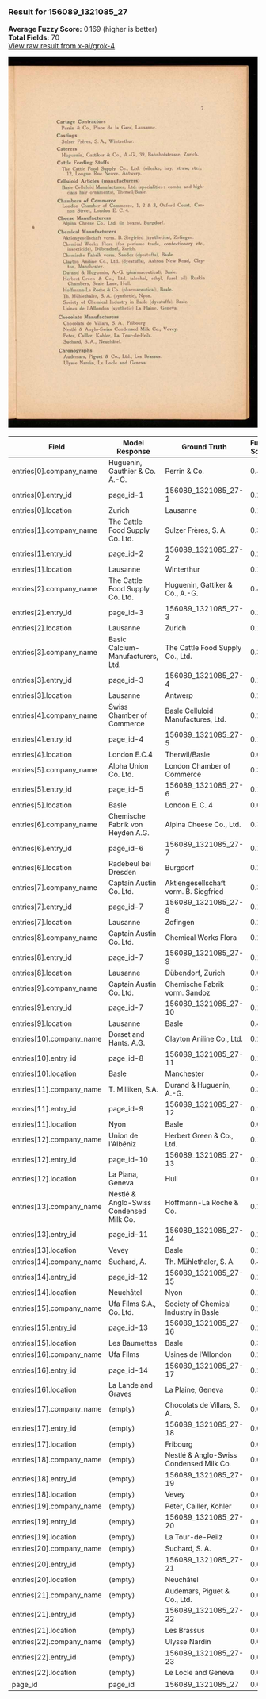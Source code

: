 ### Result for 156089_1321085_27
**Average Fuzzy Score:** 0.169 (higher is better)<br>
**Total Fields:** 70<br>
[View raw result from x-ai/grok-4](https://github.com/RISE-UNIBAS/humanities_data_benchmark/blob/main/results/2025-10-28/T0401/request_T0401_156089_1321085_27.json)

<img src="https://github.com/RISE-UNIBAS/humanities_data_benchmark/blob/main/benchmarks/company_lists/images/156089_1321085_27.jpg?raw=true" alt="156089_1321085_27" width="600px">

| Field | Model Response | Ground Truth | Fuzzy Score | Match |
|-------|----------------|--------------|-------------|-------|
| entries[0].company_name | Huguenin, Gauthier & Co. A.-G. | Perrin & Co. | 0.429 | ❌ |
| entries[0].entry_id | page_id-1 | 156089_1321085_27-1 | 0.214 | ❌ |
| entries[0].location | Zurich | Lausanne | 0.143 | ❌ |
| entries[1].company_name | The Cattle Food Supply Co. Ltd. | Sulzer Frères, S. A. | 0.353 | ❌ |
| entries[1].entry_id | page_id-2 | 156089_1321085_27-2 | 0.214 | ❌ |
| entries[1].location | Lausanne | Winterthur | 0.222 | ❌ |
| entries[2].company_name | The Cattle Food Supply Co. Ltd. | Huguenin, Gattiker & Co., A.-G. | 0.419 | ❌ |
| entries[2].entry_id | page_id-3 | 156089_1321085_27-3 | 0.214 | ❌ |
| entries[2].location | Lausanne | Zurich | 0.143 | ❌ |
| entries[3].company_name | Basic Calcium-Manufacturers, Ltd. | The Cattle Food Supply Co., Ltd. | 0.338 | ❌ |
| entries[3].entry_id | page_id-3 | 156089_1321085_27-4 | 0.143 | ❌ |
| entries[3].location | Lausanne | Antwerp | 0.267 | ❌ |
| entries[4].company_name | Swiss Chamber of Commerce | Basle Celluloid Manufactures, Ltd. | 0.271 | ❌ |
| entries[4].entry_id | page_id-4 | 156089_1321085_27-5 | 0.143 | ❌ |
| entries[4].location | London E.C.4 | Therwil/Basle | 0.000 | ❌ |
| entries[5].company_name | Alpha Union Co. Ltd. | London Chamber of Commerce | 0.304 | ❌ |
| entries[5].entry_id | page_id-5 | 156089_1321085_27-6 | 0.143 | ❌ |
| entries[5].location | Basle | London E. C. 4 | 0.000 | ❌ |
| entries[6].company_name | Chemische Fabrik von Heyden A.G. | Alpina Cheese Co., Ltd. | 0.364 | ❌ |
| entries[6].entry_id | page_id-6 | 156089_1321085_27-7 | 0.143 | ❌ |
| entries[6].location | Radebeul bei Dresden | Burgdorf | 0.214 | ❌ |
| entries[7].company_name | Captain Austin Co. Ltd. | Aktiengesellschaft vorm. B. Siegfried | 0.333 | ❌ |
| entries[7].entry_id | page_id-7 | 156089_1321085_27-8 | 0.143 | ❌ |
| entries[7].location | Lausanne | Zofingen | 0.250 | ❌ |
| entries[8].company_name | Captain Austin Co. Ltd. | Chemical Works Flora | 0.279 | ❌ |
| entries[8].entry_id | page_id-7 | 156089_1321085_27-9 | 0.143 | ❌ |
| entries[8].location | Lausanne | Dübendorf, Zurich | 0.080 | ❌ |
| entries[9].company_name | Captain Austin Co. Ltd. | Chemische Fabrik vorm. Sandoz | 0.346 | ❌ |
| entries[9].entry_id | page_id-7 | 156089_1321085_27-10 | 0.138 | ❌ |
| entries[9].location | Lausanne | Basle | 0.462 | ❌ |
| entries[10].company_name | Dorset and Hants. A.G. | Clayton Aniline Co., Ltd. | 0.298 | ❌ |
| entries[10].entry_id | page_id-8 | 156089_1321085_27-11 | 0.138 | ❌ |
| entries[10].location | Basle | Manchester | 0.400 | ❌ |
| entries[11].company_name | T. Milliken, S.A. | Durand & Huguenin, A.-G. | 0.341 | ❌ |
| entries[11].entry_id | page_id-9 | 156089_1321085_27-12 | 0.138 | ❌ |
| entries[11].location | Nyon | Basle | 0.000 | ❌ |
| entries[12].company_name | Union de l'Albéniz | Herbert Green & Co., Ltd. | 0.186 | ❌ |
| entries[12].entry_id | page_id-10 | 156089_1321085_27-13 | 0.200 | ❌ |
| entries[12].location | La Piana, Geneva | Hull | 0.000 | ❌ |
| entries[13].company_name | Nestlé & Anglo-Swiss Condensed Milk Co. | Hoffmann-La Roche & Co. | 0.323 | ❌ |
| entries[13].entry_id | page_id-11 | 156089_1321085_27-14 | 0.200 | ❌ |
| entries[13].location | Vevey | Basle | 0.200 | ❌ |
| entries[14].company_name | Suchard, A. | Th. Mühlethaler, S. A. | 0.424 | ❌ |
| entries[14].entry_id | page_id-12 | 156089_1321085_27-15 | 0.200 | ❌ |
| entries[14].location | Neuchâtel | Nyon | 0.154 | ❌ |
| entries[15].company_name | Ufa Films S.A., Co. Ltd. | Society of Chemical Industry in Basle | 0.230 | ❌ |
| entries[15].entry_id | page_id-13 | 156089_1321085_27-16 | 0.200 | ❌ |
| entries[15].location | Les Baumettes | Basle | 0.333 | ❌ |
| entries[16].company_name | Ufa Films | Usines de l'Allondon | 0.207 | ❌ |
| entries[16].entry_id | page_id-14 | 156089_1321085_27-17 | 0.200 | ❌ |
| entries[16].location | La Lande and Graves | La Plaine, Geneva | 0.500 | ❌ |
| entries[17].company_name | (empty) | Chocolats de Villars, S. A. | 0.000 | ❌ |
| entries[17].entry_id | (empty) | 156089_1321085_27-18 | 0.000 | ❌ |
| entries[17].location | (empty) | Fribourg | 0.000 | ❌ |
| entries[18].company_name | (empty) | Nestlé & Anglo-Swiss Condensed Milk Co. | 0.000 | ❌ |
| entries[18].entry_id | (empty) | 156089_1321085_27-19 | 0.000 | ❌ |
| entries[18].location | (empty) | Vevey | 0.000 | ❌ |
| entries[19].company_name | (empty) | Peter, Cailler, Kohler | 0.000 | ❌ |
| entries[19].entry_id | (empty) | 156089_1321085_27-20 | 0.000 | ❌ |
| entries[19].location | (empty) | La Tour-de-Peilz | 0.000 | ❌ |
| entries[20].company_name | (empty) | Suchard, S. A. | 0.000 | ❌ |
| entries[20].entry_id | (empty) | 156089_1321085_27-21 | 0.000 | ❌ |
| entries[20].location | (empty) | Neuchâtel | 0.000 | ❌ |
| entries[21].company_name | (empty) | Audemars, Piguet & Co., Ltd. | 0.000 | ❌ |
| entries[21].entry_id | (empty) | 156089_1321085_27-22 | 0.000 | ❌ |
| entries[21].location | (empty) | Les Brassus | 0.000 | ❌ |
| entries[22].company_name | (empty) | Ulysse Nardin | 0.000 | ❌ |
| entries[22].entry_id | (empty) | 156089_1321085_27-23 | 0.000 | ❌ |
| entries[22].location | (empty) | Le Locle and Geneva | 0.000 | ❌ |
| page_id | page_id | 156089_1321085_27 | 0.083 | ❌ |
